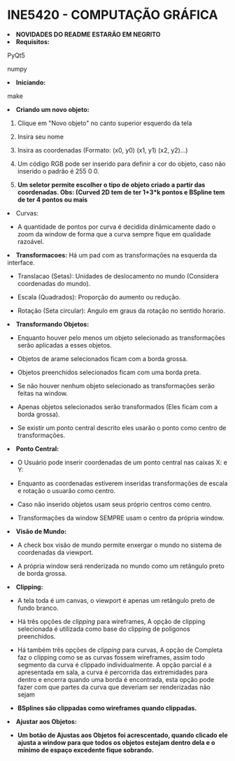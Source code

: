 
# INE5420 - COMPUTAÇÃO GRÁFICA

<li><strong>NOVIDADES DO README ESTARÃO EM NEGRITO</strong></li>


<li><STRONG>Requisitos:</STRONG></li>

PyQt5

numpy

<li><strong>Iniciando:</strong></li>

make

<li><strong>Criando um novo objeto:</strong></li>

  

1. Clique em "Novo objeto" no canto superior esquerdo da tela

2. Insira seu nome

3. Insira as coordenadas (Formato: (x0, y0) (x1, y1) (x2, y2)...)

4. Um código RGB pode ser inserido para definir a cor do objeto, caso não inserido o padrão é 255 0 0.

5. <strong> Um seletor permite escolher o tipo de objeto criado a partir das coordenadas. Obs: (Curved 2D tem de ter 1+3*k pontos e BSpline tem de ter 4 pontos ou mais </strong>

  

<li>Curvas:</li>

-  A quantidade de pontos por curva é decidida dinâmicamente dado o zoom da window de forma que a curva sempre fique em qualidade razoável.

  

<li><strong>Transformacoes:</strong> Há um pad com as transformações na esquerda da interface.</li>

  

- Translacao (Setas): Unidades de deslocamento no mundo (Considera coordenadas do mundo).

- Escala (Quadrados): Proporção do aumento ou redução.

- Rotação (Seta circular): Angulo em graus da rotação no sentido horario.

  

<li><strong>Transformando Objetos:</strong></li>

  

- Enquanto houver pelo menos um objeto selecionado as transformações serão aplicadas a esses objetos.

- Objetos de arame selecionados ficam com a borda grossa.

- Objetos preenchidos selecionados ficam com uma borda preta.

- Se não houver nenhum objeto selecionado as transformações serão feitas na window.

- Apenas objetos selecionados serão transformados (Eles ficam com a borda grossa).

- Se existir um ponto central descrito eles usarão o ponto como centro de transformações.

  

<li><strong>Ponto Central:</strong></li>

  

- O Usuário pode inserir coordenadas de um ponto central nas caixas X: e Y:

- Enquanto as coordenadas estiverem inseridas transformações de escala e rotação o usuarão como centro.

- Caso não inserido objetos usam seus próprio centros como centro.

- Transformações da window SEMPRE usam o centro da própria window.

  

<li><strong>Visão de Mundo:</strong></li>

  

- A check box visão de mundo permite enxergar o mundo no sistema de coordenadas da viewport.

- A própria window será renderizada no mundo como um retângulo preto de borda grossa.

  

<li><strong>Clipping:</li></strong>

  

- A tela toda é um canvas, o viewport é apenas um retângulo preto de fundo branco.

- Há três opções de *clipping* para wireframes, A opção de clipping selecionada é utilizada como base do clipping de poligonos preenchidos.

-  Há também três opções de *clipping* para curvas, A opção de Completa faz o clipping como se as curvas fossem wireframes, assim todo segmento da curva é clippado individualmente. A opção parcial é a apresentada em sala, a curva é percorrida das extremidades para dentro e encerra quando uma borda é encontrada, esta opção pode fazer com que partes da curva que deveriam ser renderizadas não sejam
- <strong> BSplines são clippadas como wireframes quando clippadas.</strong>

<li><strong>Ajustar aos Objetos:</li></strong>

- <strong> Um botão de Ajustas aos Objetos foi acrescentado, quando clicado ele ajusta a window para que todos os objetos estejam dentro dela e o mínimo de espaço excedente fique sobrando.</strong>
